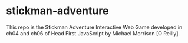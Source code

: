 # stickman-adventure

This repo is the Stickman Adventure Interactive Web Game developed in 
ch04 and ch06 of Head First JavaScript by Michael Morrison [O Reilly].



